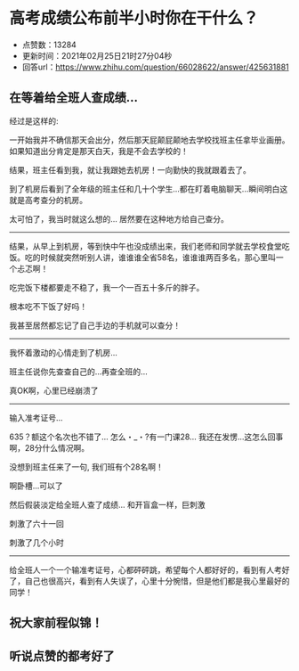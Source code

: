 # 高考成绩公布前半小时你在干什么？
- 点赞数：13284
- 更新时间：2021年02月25日21时27分04秒
- 回答url：https://www.zhihu.com/question/66028622/answer/425631881
<body>
 <h2>在等着给全班人查成绩...</h2>
 <p data-pid="k30hOSjA">经过是这样的:</p>
 <p data-pid="caB2OkWW">一开始我并不确信那天会出分，然后那天屁颠屁颠地去学校找班主任拿毕业画册。如果知道出分肯定是那天白天，我是不会去学校的！</p>
 <p data-pid="wGjLenxt">结果，班主任看到我，就让我跟她去机房！一向勤快的我就跟着去了。</p>
 <p data-pid="xOr1i0ic">到了机房后看到了全年级的班主任和几十个学生...都在盯着电脑聊天...瞬间明白这就是高考查分的机房。</p>
 <p data-pid="JuJhx-BJ">太可怕了，我当时就这么想的... 居然要在这种地方给自己查分。</p>
 <hr>
 <p data-pid="I85RG_tg">结果，从早上到机房，等到快中午也没成绩出来，我们老师和同学就去学校食堂吃饭。吃的时候就突然听别人讲，谁谁谁全省58名，谁谁谁两百多名，那心里叫一个忐忑啊！</p>
 <p data-pid="iQKBf3p9">吃完饭下楼都要走不稳了，我一个一百五十多斤的胖子。</p>
 <p data-pid="MtoMB3BR">根本吃不下饭了好吗！</p>
 <p data-pid="HwHteQBk">我甚至居然都忘记了自己手边的手机就可以查分！</p>
 <hr>
 <p data-pid="z0aBaiuW">我怀着激动的心情走到了机房...</p>
 <p data-pid="0Uyrh3f5">班主任说你先查查自己的...再查全班的...</p>
 <p data-pid="IOvSIHsb">真OK啊，心里已经崩溃了</p>
 <hr>
 <p data-pid="osFN6gLV">输入准考证号...</p>
 <p data-pid="qXTsxvex">635？额这个名次也不错了... 怎么・_・?有一门课28... 我还在发愣...这怎么回事啊，28分什么情况啊。</p>
 <p data-pid="o-Ptt-zE">没想到班主任来了一句, 我们班有个28名啊！</p>
 <p data-pid="BZ_MyhNW">啊卧槽...可以了</p>
 <p data-pid="mMXd5J4g">然后假装淡定给全班人查了成绩... 和开盲盒一样，巨刺激</p>
 <p data-pid="v1lks-e6">刺激了六十一回</p>
 <p data-pid="7Z2OEPLc">刺激了几个小时</p>
 <hr>
 <p data-pid="DPUUUFgh">给全班人一个一个输准考证号，心都砰砰跳，希望每个人都好好的，看到有人考好了，自己也很高兴，看到有人失误了，心里十分惋惜，但是他们都是我心里最好的同学！</p>
 <h2>祝大家前程似锦！</h2>
 <h2>听说点赞的都考好了</h2>
</body>